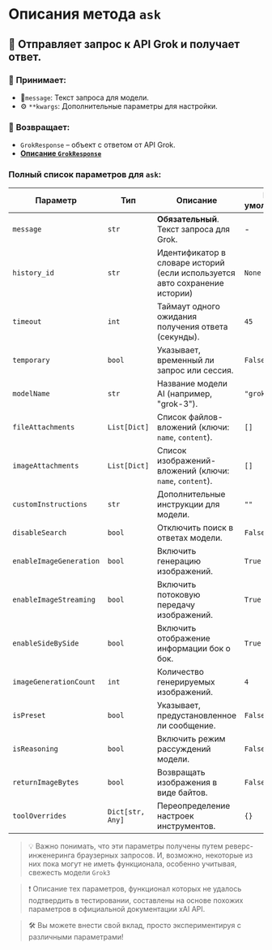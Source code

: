 # Описания метода `ask`


## 🚀 Отправляет запрос к API Grok и получает ответ.

### 📨 **Принимает:**  
- 📜`message`: Текст запроса для модели.  
- ⚙ `**kwargs`: Дополнительные параметры для настройки.  

### 🎯 **Возвращает:**  
- `GrokResponse` – объект с ответом от API Grok.
- **[Описание `GrokResponse`](GrokResponse.md)**


### Полный список параметров для `ask`:

| Параметр                | Тип              | Описание                                                                    | По умолчанию |
|-------------------------|------------------|-----------------------------------------------------------------------------|--------------|
| `message`               | `str`            | **Обязательный**. Текст запроса для Grok.                                   | -            |
| `history_id`            | `str`            | Идентификатор в словаре историй (если используется авто сохранение истории) | `None`       |
| `timeout`               | `int`            | Таймаут одного ожидания получения ответа (секунды).                         | `45`         |
| `temporary`             | `bool`           | Указывает, временный ли запрос или сессия.                                  | `False`      |
| `modelName`             | `str`            | Название модели AI (например, "grok-3").                                    | `"grok-3"`   |
| `fileAttachments`       | `List[Dict]`     | Список файлов-вложений (ключи: `name`, `content`).                          | `[]`         |
| `imageAttachments`      | `List[Dict]`     | Список изображений-вложений (ключи: `name`, `content`).                     | `[]`         |
| `customInstructions`    | `str`            | Дополнительные инструкции для модели.                                       | `""`         |
| `disableSearch`         | `bool`           | Отключить поиск в ответах модели.                                           | `False`      |
| `enableImageGeneration` | `bool`           | Включить генерацию изображений.                                             | `True`       |
| `enableImageStreaming`  | `bool`           | Включить потоковую передачу изображений.                                    | `True`       |
| `enableSideBySide`      | `bool`           | Включить отображение информации бок о бок.                                  | `True`       |
| `imageGenerationCount`  | `int`            | Количество генерируемых изображений.                                        | `4`          |
| `isPreset`              | `bool`           | Указывает, предустановленное ли сообщение.                                  | `False`      |
| `isReasoning`           | `bool`           | Включить режим рассуждений модели.                                          | `False`      |
| `returnImageBytes`      | `bool`           | Возвращать изображения в виде байтов.                                       | `False`      |
| `toolOverrides`         | `Dict[str, Any]` | Переопределение настроек инструментов.                                      | `{}`         |

> 💡 Важно понимать, что эти параметры получены путем реверс-инженеринга браузерных запросов. И, возможно, некоторые из них пока могут не иметь функционала, особенно учитывая, свежесть модели `Grok3`

> ❗ Описание тех параметров, функционал которых не удалось подтвердить в тестировании, составлены на основе похожих параметров в официальной документации xAI API. 

> 🛠️ Вы можете внести свой вклад, просто экспериментируя с различными параметрами!